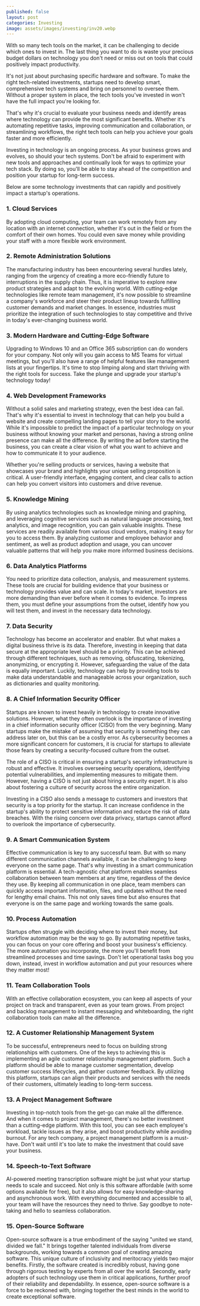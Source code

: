 ```yaml
---
published: false
layout: post
categories: Investing
image: assets/images/investing/inv20.webp
---
```


With so many tech tools on the market, it can be challenging to decide which ones to invest in. The last thing you want to do is waste your precious budget dollars on technology you don't need or miss out on tools that could positively impact productivity.

It's not just about purchasing specific hardware and software. To make the right tech-related investments, startups need to develop smart, comprehensive tech systems and bring on personnel to oversee them. Without a proper system in place, the tech tools you've invested in won't have the full impact you're looking for.

That's why it's crucial to evaluate your business needs and identify areas where technology can provide the most significant benefits. Whether it's automating repetitive tasks, improving communication and collaboration, or streamlining workflows, the right tech tools can help you achieve your goals faster and more efficiently.

Investing in technology is an ongoing process. As your business grows and evolves, so should your tech systems. Don't be afraid to experiment with new tools and approaches and continually look for ways to optimize your tech stack. By doing so, you'll be able to stay ahead of the competition and position your startup for long-term success.

Below are some technology investments that can rapidly and positively impact a startup's operations.

### 1. Cloud Services
By adopting cloud computing, your team can work remotely from any location with an internet connection, whether it's out in the field or from the comfort of their own homes. You could even save money while providing your staff with a more flexible work environment.

### 2. Remote Administration Solutions
The manufacturing industry has been encountering several hurdles lately, ranging from the urgency of creating a more eco-friendly future to interruptions in the supply chain. Thus, it is imperative to explore new product strategies and adapt to the evolving world. With cutting-edge technologies like remote team management, it's now possible to streamline a company's workforce and steer their product lineup towards fulfilling customer demands and market changes. In essence, industries must prioritize the integration of such technologies to stay competitive and thrive in today's ever-changing business world.

### 3. Modern Hardware and Cutting-Edge Software
Upgrading to Windows 10 and an Office 365 subscription can do wonders for your company. Not only will you gain access to MS Teams for virtual meetings, but you'll also have a range of helpful features like management lists at your fingertips. It's time to stop limping along and start thriving with the right tools for success. Take the plunge and upgrade your startup's technology today!

### 4. Web Development Frameworks
Without a solid sales and marketing strategy, even the best idea can fail. That's why it's essential to invest in technology that can help you build a website and create compelling landing pages to tell your story to the world.
While it's impossible to predict the impact of a particular technology on your business without knowing your market and personas, having a strong online presence can make all the difference. By writing the ad before starting the business, you can create a clear vision of what you want to achieve and how to communicate it to your audience.

Whether you're selling products or services, having a website that showcases your brand and highlights your unique selling proposition is critical. A user-friendly interface, engaging content, and clear calls to action can help you convert visitors into customers and drive revenue.

### 5. Knowledge Mining
By using analytics technologies such as knowledge mining and graphing, and leveraging cognitive services such as natural language processing, text analytics, and image recognition, you can gain valuable insights. These services are readily available from various cloud vendors, making it easy for you to access them. By analyzing customer and employee behavior and sentiment, as well as product adoption and usage, you can uncover valuable patterns that will help you make more informed business decisions.

### 6. Data Analytics Platforms
You need to prioritize data collection, analysis, and measurement systems. These tools are crucial for building evidence that your business or technology provides value and can scale. In today's market, investors are more demanding than ever before when it comes to evidence. To impress them, you must define your assumptions from the outset, identify how you will test them, and invest in the necessary data technology.

### 7. Data Security
Technology has become an accelerator and enabler. But what makes a digital business thrive is its data. Therefore, investing in keeping that data secure at the appropriate level should be a priority. This can be achieved through different techniques, such as removing, obfuscating, tokenizing, anonymizing, or encrypting it. However, safeguarding the value of the data is equally important. Luckily, technology can help by providing tools to make data understandable and manageable across your organization, such as dictionaries and quality monitoring.

### 8. A Chief Information Security Officer
Startups are known to invest heavily in technology to create innovative solutions. However, what they often overlook is the importance of investing in a chief information security officer (CISO) from the very beginning. Many startups make the mistake of assuming that security is something they can address later on, but this can be a costly error. As cybersecurity becomes a more significant concern for customers, it is crucial for startups to alleviate those fears by creating a security-focused culture from the outset.

The role of a CISO is critical in ensuring a startup's security infrastructure is robust and effective. It involves overseeing security operations, identifying potential vulnerabilities, and implementing measures to mitigate them. However, having a CISO is not just about hiring a security expert. It is also about fostering a culture of security across the entire organization.

Investing in a CISO also sends a message to customers and investors that security is a top priority for the startup. It can increase confidence in the startup's ability to protect sensitive information and reduce the risk of data breaches. With the rising concern over data privacy, startups cannot afford to overlook the importance of cybersecurity.

### 9. A Smart Communication System
Effective communication is key to any successful team. But with so many different communication channels available, it can be challenging to keep everyone on the same page. That's why investing in a smart communication platform is essential. A tech-agnostic chat platform enables seamless collaboration between team members at any time, regardless of the device they use. By keeping all communication in one place, team members can quickly access important information, files, and updates without the need for lengthy email chains. This not only saves time but also ensures that everyone is on the same page and working towards the same goals.

### 10. Process Automation
Startups often struggle with deciding where to invest their money, but workflow automation may be the way to go. By automating repetitive tasks, you can focus on your core offering and boost your business's efficiency. The more automation you incorporate, the more you'll benefit from streamlined processes and time savings. Don't let operational tasks bog you down, instead, invest in workflow automation and put your resources where they matter most!

### 11. Team Collaboration Tools
With an effective collaboration ecosystem, you can keep all aspects of your project on track and transparent, even as your team grows. From project and backlog management to instant messaging and whiteboarding, the right collaboration tools can make all the difference.

### 12. A Customer Relationship Management System
To be successful, entrepreneurs need to focus on building strong relationships with customers. One of the keys to achieving this is implementing an agile customer relationship management platform. Such a platform should be able to manage customer segmentation, develop customer success lifecycles, and gather customer feedback. By utilizing this platform, startups can align their products and services with the needs of their customers, ultimately leading to long-term success.

### 13. A Project Management Software
Investing in top-notch tools from the get-go can make all the difference. And when it comes to project management, there's no better investment than a cutting-edge platform. With this tool, you can see each employee's workload, tackle issues as they arise, and boost productivity while avoiding burnout. For any tech company, a project management platform is a must-have. Don't wait until it's too late to make the investment that could save your business.

### 14. Speech-to-Text Software
AI-powered meeting transcription software might be just what your startup needs to scale and succeed. Not only is this software affordable (with some options available for free), but it also allows for easy knowledge-sharing and asynchronous work. With everything documented and accessible to all, your team will have the resources they need to thrive. Say goodbye to note-taking and hello to seamless collaboration.

### 15. Open-Source Software
Open-source software is a true embodiment of the saying "united we stand, divided we fall." It brings together talented individuals from diverse backgrounds, working towards a common goal of creating amazing software. This unique culture of inclusivity and meritocracy yields two major benefits. Firstly, the software created is incredibly robust, having gone through rigorous testing by experts from all over the world. Secondly, early adopters of such technology use them in critical applications, further proof of their reliability and dependability. In essence, open-source software is a force to be reckoned with, bringing together the best minds in the world to create exceptional software.

